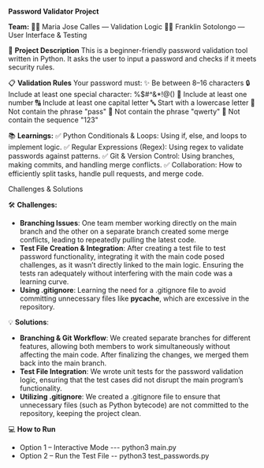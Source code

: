 **Password Validator Project**

**Team:**
👩‍💻 Maria Jose Calles — Validation Logic
👨‍💻 Franklin Sotolongo — User Interface & Testing

🧠 **Project Description**
This is a beginner-friendly password validation tool written in Python. It asks the user to input a password and checks if it meets security rules.

📋 **Validation Rules**
Your password must:
✨ Be between 8–16 characters
🔒 Include at least one special character: %$#^&*!@()
🔢 Include at least one number
🔠 Include at least one capital letter
🔤 Start with a lowercase letter
🚫 Not contain the phrase "pass"
🚫 Not contain the phrase "qwerty"
🚫 Not contain the sequence "123"


📚 **Learnings:**
 ✅ Python Conditionals & Loops: Using if, else, and loops to implement logic.
 ✅ Regular Expressions (Regex): Using regex to validate passwords against patterns.
 ✅ Git & Version Control: Using branches, making commits, and handling merge conflicts.
 ✅ Collaboration: How to efficiently split tasks, handle pull requests, and merge code.

Challenges & Solutions

🛠️ **Challenges:**
- **Branching Issues**: One team member working directly on the main branch and the other on a separate branch created some merge conflicts, leading to repeatedly pulling the latest code.
- **Test File Creation & Integration**: After creating a test file to test password functionality, integrating it with the main code posed challenges, as it wasn’t directly linked to the main logic. Ensuring the tests ran adequately without interfering with the main code was a learning curve.
- **Using .gitignore**: Learning the need for a .gitignore file to avoid committing unnecessary files like __pycache__, which are excessive in the repository.

💡 **Solutions**:
- **Branching & Git Workflow**: We created separate branches for different features, allowing both members to work simultaneously without affecting the main code. After finalizing the changes, we merged them back into the main branch.
- **Test File Integration**: We wrote unit tests for the password validation logic, ensuring that the test cases did not disrupt the main program’s functionality.
- **Utilizing .gitignore**: We created a .gitignore file to ensure that unnecessary files (such as Python bytecode) are not committed to the repository, keeping the project clean.

💻 **How to Run**
- Option 1 – Interactive Mode --- python3 main.py
- Option 2 – Run the Test File -- python3 test_passwords.py
